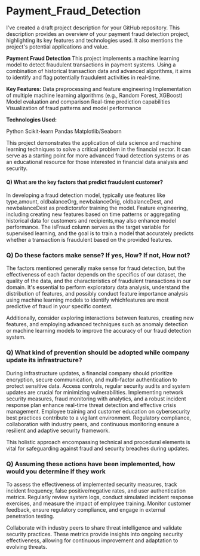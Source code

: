 # Payment_Fraud_Detection
I've created a draft project description for your GitHub repository. This description provides an overview of your payment fraud detection project, highlighting its key features and technologies used. It also mentions the project's potential applications and value.


**Payment Fraud Detection**
This project implements a machine learning model to detect fraudulent transactions in payment systems. Using a combination of historical transaction data and advanced algorithms, it aims to identify and flag potentially fraudulent activities in real-time.

**Key Features:**
Data preprocessing and feature engineering
Implementation of multiple machine learning algorithms (e.g., Random Forest, XGBoost)
Model evaluation and comparison
Real-time prediction capabilities
Visualization of fraud patterns and model performance

**Technologies Used:**

Python
Scikit-learn
Pandas
Matplotlib/Seaborn

This project demonstrates the application of data science and machine learning techniques to solve a critical problem in the financial sector. It can serve as a starting point for more advanced fraud detection systems or as an educational resource for those interested in financial data analysis and security.



#### Q) What are the key factors that predict fraudulent customer? 


 In developing a fraud detection model, typically use features like type,amount, oldbalanceOrg, newbalanceOrig, oldbalanceDest, and newbalanceDest as predictorsfor training the model. Feature engineering, including creating new features based on time patterns or aggregating historical data for customers and recipients,may also enhance model performance.
The isFraud column serves as the target variable for supervised learning, and the goal is to train a model that accurately predicts whether a transaction is fraudulent based on the provided features.



### Q) Do these factors make sense? If yes, How? If not, How not?

The factors mentioned generally make sense for fraud detection, but the effectiveness of each factor depends on the specifics of our dataset, the quality of the data, and the characteristics of fraudulent transactions in our domain. It's essential to perform exploratory data analysis, understand the distribution of features, and possibly conduct feature importance analysis using machine learning models to identify whichfeatures are most predictive of fraud in your specific context.

Additionally, consider exploring interactions between features, creating new features, and employing advanced techniques such as anomaly detection or machine learning models to improve the accuracy of our fraud detection system.

### Q)  What kind of prevention should be adopted while company update its infrastructure?


During infrastructure updates, a financial company should prioritize encryption, secure communication, and multi-factor authentication to protect sensitive data. Access controls, regular security audits and system updates are crucial for minimizing vulnerabilities. Implementing network security measures, fraud monitoring with analytics, and a robust incident response plan enhance real-time threat detection and effective crisis management. Employee training and customer education on cybersecurity best practices 
contribute to a vigilant environment. Regulatory compliance, collaboration with industry peers, and continuous monitoring ensure a resilient and adaptive security framework.

This holistic approach encompassing technical and procedural elements is vital for safeguarding against fraud and security breaches during updates.



### Q) Assuming these actions have been implemented, how would you determine if they work


To assess the effectiveness of implemented security measures, track incident frequency, false positive/negative rates, and user authentication metrics. Regularly review system logs, conduct simulated incident response exercises, and measure the impact of employee training. Monitor customer feedback, ensure regulatory compliance, and engage in external penetration testing.

Collaborate with industry peers to share threat intelligence and validate security practices. These metrics provide insights into ongoing security effectiveness, allowing for continuous improvement and adaptation to evolving threats.
